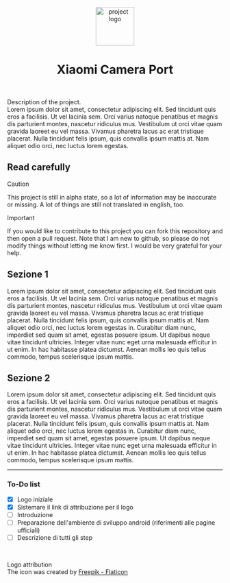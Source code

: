 <div align=center>
  <img alt="project logo" src="Logo-repository.png" height="90"/>
  <h1>
    Xiaomi Camera Port
  </h1>
</div>

</br>

Description of the project.  
Lorem ipsum dolor sit amet, consectetur adipiscing elit. Sed tincidunt quis eros a facilisis. Ut vel lacinia sem. Orci varius natoque penatibus et magnis dis parturient montes, nascetur ridiculus mus. Vestibulum ut orci vitae quam gravida laoreet eu vel massa. Vivamus pharetra lacus ac erat tristique placerat. Nulla tincidunt felis ipsum, quis convallis ipsum mattis at. Nam aliquet odio orci, nec luctus lorem egestas.

## Read carefully

> [!CAUTION]
> This project is still in alpha state, so a lot of information may be inaccurate or missing. A lot of things are still not translated in english, too.

> [!IMPORTANT]
> If you would like to contribute to this project you can fork this repository and then open a pull request. Note that I am new to github, so please do not modify things without letting me know first. I would be very grateful for your help.

<!-- Cambiare sezione 1 e 2 con le informazioni reali -->

## Sezione 1
Lorem ipsum dolor sit amet, consectetur adipiscing elit. Sed tincidunt quis eros a facilisis. Ut vel lacinia sem. Orci varius natoque penatibus et magnis dis parturient montes, nascetur ridiculus mus. Vestibulum ut orci vitae quam gravida laoreet eu vel massa. Vivamus pharetra lacus ac erat tristique placerat. Nulla tincidunt felis ipsum, quis convallis ipsum mattis at. Nam aliquet odio orci, nec luctus lorem egestas in. Curabitur diam nunc, imperdiet sed quam sit amet, egestas posuere ipsum. Ut dapibus neque vitae tincidunt ultricies. Integer vitae nunc eget urna malesuada efficitur in ut enim. In hac habitasse platea dictumst. Aenean mollis leo quis tellus commodo, tempus scelerisque ipsum mattis.

## Sezione 2
Lorem ipsum dolor sit amet, consectetur adipiscing elit. Sed tincidunt quis eros a facilisis. Ut vel lacinia sem. Orci varius natoque penatibus et magnis dis parturient montes, nascetur ridiculus mus. Vestibulum ut orci vitae quam gravida laoreet eu vel massa. Vivamus pharetra lacus ac erat tristique placerat. Nulla tincidunt felis ipsum, quis convallis ipsum mattis at. Nam aliquet odio orci, nec luctus lorem egestas in. Curabitur diam nunc, imperdiet sed quam sit amet, egestas posuere ipsum. Ut dapibus neque vitae tincidunt ultricies. Integer vitae nunc eget urna malesuada efficitur in ut enim. In hac habitasse platea dictumst. Aenean mollis leo quis tellus commodo, tempus scelerisque ipsum mattis.

---

### To-Do list
- [x] Logo iniziale
- [x] Sistemare il link di attribuzione per il logo
- [ ] Introduzione
- [ ] Preparazione dell'ambiente di sviluppo android (riferimenti alle pagine ufficiali)
- [ ] Descrizione di tutti gli step

</br>

Logo attribution  
The icon was created by <a href="https://www.flaticon.com/" title="Icon">Freepik - Flaticon</a>
